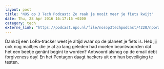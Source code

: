 ```yaml
---
layout: post
title: "NOS op 3 Tech Podcast: Zo raak je nooit meer je fiets kwijt"
date: Thu, 28 Apr 2016 16:17:15 +0200
category: tech
externe_link: "https://podcast.npo.nl/file/nosop3techpodcast/4228/nporadio1_nosop3techpodcast_20160428_nos-op-3-tech-podcast-zo-raak-je-nooit-meer-je-fiets-kwijt.mp3"
---
```


Dankzij een LoRa-tracker weet je altijd waar op de planeet je fiets is. Heb jij ook nog mailtjes die je al zo lang geleden had moeten beantwoorden dat het een beetje genânt begint te worden? Antwoord alsnog op de email debt forgiveness day! En het Pentagon daagt hackers uit om hun beveiliging te testen.<img src="http://feeds.feedburner.com/~r/nosop3-tech-podcast/~4/31Q6p7VDsxs" height="1" width="1" alt=""/>
